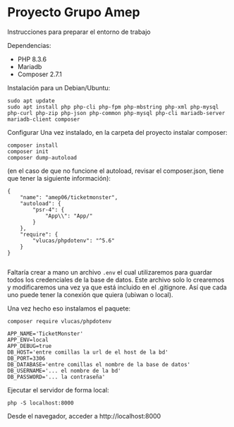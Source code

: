 # Proyecto Grupo Amep

Instrucciones para preparar el entorno de trabajo

Dependencias:
- PHP 8.3.6
- Mariadb
- Composer 2.7.1

Instalación para un Debian/Ubuntu:

```
sudo apt update
sudo apt install php php-cli php-fpm php-mbstring php-xml php-mysql php-curl php-zip php-json php-common php-mysql php-cli mariadb-server mariadb-client composer

```
Configurar
Una vez instalado, en la carpeta del proyecto instalar composer:
```
composer install
composer init
composer dump-autoload
```
(en el caso de que no funcione el autoload, revisar el composer.json, tiene que tener la siguiente información):
```
{
    "name": "amep06/ticketmonster",
    "autoload": {
        "psr-4": {
            "App\\": "App/"
        }
    },
    "require": {
        "vlucas/phpdotenv": "^5.6"
    }
}


```

Faltaría crear a mano un archivo `.env` el cual utilizaremos para guardar todos los credenciales de la base de datos. Este archivo solo lo crearemos y modificaremos una vez ya que está incluido en el .gitignore. Así que cada uno puede tener la conexión que quiera (ubiwan o local).

Una vez hecho eso instalamos el paquete:
```
composer require vlucas/phpdotenv
```

```
APP_NAME='TicketMonster'
APP_ENV=local
APP_DEBUG=true
DB_HOST='entre comillas la url de el host de la bd'
DB_PORT=3306
DB_DATABASE='entre comillas el nombre de la base de datos'
DB_USERNAME='... el nombre de la bd'
DB_PASSWORD='... la contraseña'

```






Ejecutar el servidor de forma local:
```
php -S localhost:8000
```

Desde el navegador, acceder a http://localhost:8000





